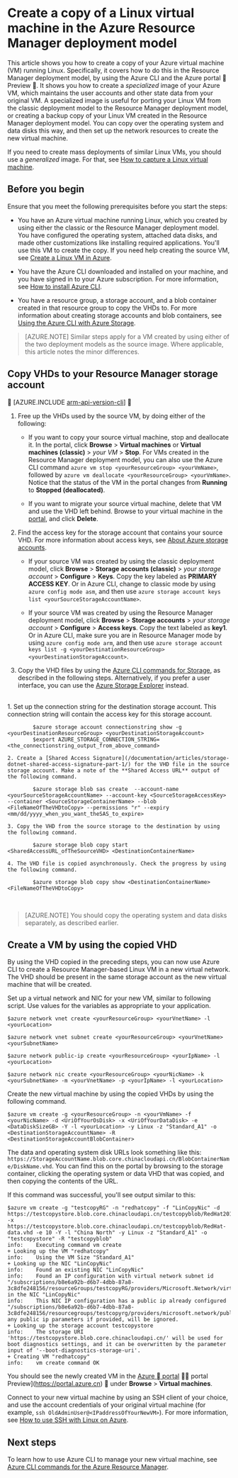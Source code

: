 <properties
	pageTitle="Create a copy of your Linux VM | Azure"
	description="Learn how to create a copy of your Azure virtual machine running Linux, in the Resource Manager deployment model, by creating a *specialized image*."
	services="virtual-machines-linux"
	documentationCenter=""
	authors="cynthn"
	manager="timlt"
	editor=""
	tags="azure-resource-manager"/>

<tags
	ms.service="virtual-machines-linux"
	ms.date="04/26/2016"
	wacn.date=""/>

# Create a copy of a Linux virtual machine in the Azure Resource Manager deployment model


This article shows you how to create a copy of your Azure virtual machine (VM) running Linux. Specifically, it covers how to do this in the Resource Manager deployment model, by using the Azure CLI and the Azure portal  Preview . It shows you how to create a *specialized* image of your Azure VM, which maintains the user accounts and other state data from your original VM. A specialized image is useful for porting your Linux VM from the classic deployment model to the Resource Manager deployment model, or creating a backup copy of your Linux VM created in the Resource Manager deployment model. You can copy over the operating system and data disks this way, and then set up the network resources to create the new virtual machine.

If you need to create mass deployments of similar Linux VMs, you should use a *generalized* image. For that, see [How to capture a Linux virtual machine](/documentation/articles/virtual-machines-linux-capture-image/).



## Before you begin

Ensure that you meet the following prerequisites before you start the steps:

- You have an Azure virtual machine running Linux, which you created by using either the classic or the Resource Manager deployment model. You have configured the operating system, attached data disks, and made other customizations like installing required applications. You'll use this VM to create the copy. If you need help creating the source VM, see [Create a Linux VM in Azure](/documentation/articles/virtual-machines-linux-quick-create-cli/).

- You have the Azure CLI downloaded and installed on your machine, and you have signed in to your Azure subscription. For more information, see [How to install Azure CLI](/documentation/articles/xplat-cli-install/).

- You have a resource group, a storage account, and a blob container created in that resource group to copy the VHDs to. For more information about creating storage accounts and blob containers, see [Using the Azure CLI with Azure Storage](/documentation/articles/storage-azure-cli/).

> [AZURE.NOTE] Similar steps apply for a VM created by using either of the two deployment models as the source image. Where applicable, this article notes the minor differences.  


## Copy VHDs to your Resource Manager storage account


[AZURE.INCLUDE [arm-api-version-cli](../includes/arm-api-version-cli.md)]


1. Free up the VHDs used by the source VM, by doing either of the following:

	- If you want to copy your source virtual machine, stop and deallocate it. In the portal, click **Browse** > **Virtual machines** or **Virtual machines (classic)** > *your VM* > **Stop**.	For VMs created in the Resource Manager deployment model, you can also use the Azure CLI command `azure vm stop <yourResourceGroup> <yourVmName>`, followed by `azure vm deallocate <yourResourceGroup> <yourVmName>`. Notice that the status of the VM in the portal changes from **Running** to **Stopped (deallocated)**.

	- If you want to migrate your source virtual machine, delete that VM and use the VHD left behind. Browse to your virtual machine in the [portal](https://portal.azure.cn), and click **Delete**.

1. Find the access key for the storage account that contains your source VHD. For more information about access keys, see [About Azure storage accounts](/documentation/articles/storage-create-storage-account/).

	- If your source VM was created by using the classic deployment model, click **Browse** > **Storage accounts (classic)** > *your storage account* > **Configure** > **Keys**. Copy the key labeled as **PRIMARY ACCESS KEY**. Or in Azure CLI, change to classic mode by using `azure config mode asm`, and then use `azure storage account keys list <yourSourceStorageAccountName>`.

	- If your source VM was created by using the Resource Manager deployment model, click **Browse** > **Storage accounts** > *your storage account* > **Configure** > **Access keys**. Copy the text labeled as **key1**. Or in Azure CLI, make sure you are in Resource Manager mode by using `azure config mode arm`, and then use `azure storage account keys list -g <yourDestinationResourceGroup> <yourDestinationStorageAccount>`.

1. Copy the VHD files by using the [Azure CLI commands for Storage](/documentation/articles/storage-azure-cli/), as described in the following steps. Alternatively, if you prefer a user interface, you can use the [Azure Storage Explorer](http://storageexplorer.com/ ) instead.
</br>
	1. Set up the connection string for the destination storage account. This connection string will contain the access key for this storage account.

			$azure storage account connectionstring show -g <yourDestinationResourceGroup> <yourDestinationStorageAccount>
			$export AZURE_STORAGE_CONNECTION_STRING=<the_connectionstring_output_from_above_command>

	2. Create a [Shared Access Signature](/documentation/articles/storage-dotnet-shared-access-signature-part-1/) for the VHD file in the source storage account. Make a note of the **Shared Access URL** output of the following command.

			$azure storage blob sas create  --account-name <yourSourceStorageAccountName> --account-key <SourceStorageAccessKey> --container <SourceStorageContainerName> --blob <FileNameOfTheVHDtoCopy> --permissions "r" --expiry <mm/dd/yyyy_when_you_want_theSAS_to_expire>

	3. Copy the VHD from the source storage to the destination by using the following command.

			$azure storage blob copy start <SharedAccessURL_ofTheSourceVHD> <DestinationContainerName>

	4. The VHD file is copied asynchronously. Check the progress by using the following command.

			$azure storage blob copy show <DestinationContainerName> <FileNameOfTheVHDtoCopy>

</br>

>[AZURE.NOTE] You should copy the operating system and data disks separately, as described earlier.


## Create a VM by using the copied VHD

By using the VHD copied in the preceding steps, you can now use Azure CLI to create a Resource Manager-based Linux VM in a new virtual network. The VHD should be present in the same storage account as the new virtual machine that will be created.


Set up a virtual network and NIC for your new VM, similar to following script. Use values for the variables as appropriate to your application.

	$azure network vnet create <yourResourceGroup> <yourVnetName> -l <yourLocation>

	$azure network vnet subnet create <yourResourceGroup> <yourVnetName> <yourSubnetName>

	$azure network public-ip create <yourResourceGroup> <yourIpName> -l <yourLocation>

	$azure network nic create <yourResourceGroup> <yourNicName> -k <yourSubnetName> -m <yourVnetName> -p <yourIpName> -l <yourLocation>


Create the new virtual machine by using the copied VHDs by using the following command.
</br>

	$azure vm create -g <yourResourceGroup> -n <yourVmName> -f <yourNicName> -d <UriOfYourOsDisk> -x <UriOfYourDataDisk> -e <DataDiskSizeGB> -Y -l <yourLocation> -y Linux -z "Standard_A1" -o <DestinationStorageAccountName> -R <DestinationStorageAccountBlobContainer>


The data and operating system disk URLs look something like this: `https://StorageAccountName.blob.core.chinacloudapi.cn/BlobContainerName/DiskName.vhd`. You can find this on the portal by browsing to the storage container, clicking the operating system or data VHD that was copied, and then copying the contents of the URL.


If this command was successful, you'll see output similar to this:

	$azure vm create -g "testcopyRG" -n "redhatcopy" -f "LinCopyNic" -d https://testcopystore.blob.core.chinacloudapi.cn/testcopyblob/RedHat201631816334.vhd -x https://testcopystore.blob.core.chinacloudapi.cn/testcopyblob/RedHat-data.vhd -e 10 -Y -l "China North" -y Linux -z "Standard_A1" -o "testcopystore" -R "testcopyblob"
	info:    Executing command vm create
	+ Looking up the VM "redhatcopy"
	info:    Using the VM Size "Standard_A1"
	+ Looking up the NIC "LinCopyNic"
	info:    Found an existing NIC "LinCopyNic"
	info:    Found an IP configuration with virtual network subnet id "/subscriptions/b8e6a92b-d6b7-4dbb-87a8-3c8dfe248156/resourceGroups/testcopyRG/providers/Microsoft.Network/virtualNetworks/LinCopyVnet/subnets/LinCopySub" in the NIC "LinCopyNic"
	info:    This NIC IP configuration has a public ip already configured "/subscriptions/b8e6a92b-d6b7-4dbb-87a8-3c8dfe248156/resourcegroups/testcopyrg/providers/microsoft.network/publicipaddresses/lincopyip", any public ip parameters if provided, will be ignored.
	+ Looking up the storage account testcopystore
	info:    The storage URI 'https://testcopystore.blob.core.chinacloudapi.cn/' will be used for boot diagnostics settings, and it can be overwritten by the parameter input of '--boot-diagnostics-storage-uri'.
	+ Creating VM "redhatcopy"
	info:    vm create command OK

You should see the newly created VM in the [Azure  portal](https://portal.azure.cn)  portal Preview](https://portal.azure.cn)  under **Browse** > **Virtual machines**.

Connect to your new virtual machine by using an SSH client of your choice, and use the account credentials of your original virtual machine (for example, `ssh OldAdminUser@<IPaddressOfYourNewVM>`). For more information, see [How to use SSH with Linux on Azure](/documentation/articles/virtual-machines-linux-ssh-from-linux/).


## Next steps

To learn how to use Azure CLI to manage your new virtual machine, see [Azure CLI commands for the Azure Resource Manager](/documentation/articles/azure-cli-arm-commands/).

